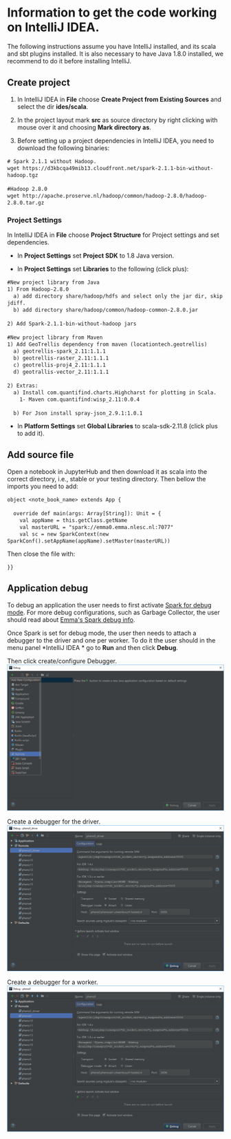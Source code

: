 # Information to get the code working on IntelliJ IDEA.

The following instructions assume you have IntelliJ installed, and its scala and sbt plugins installed. It is also necessary to have Java 1.8.0 installed, we recommend to do it before installing IntelliJ.

## Create project
1) In IntelliJ IDEA in **File** choose **Create Project from Existing Sources** and select the dir **ides/scala**. 

2) In the project layout mark **src** as source directory by right clicking with mouse over it and choosing **Mark directory as**.

3) Before setting up a project dependencies in IntelliJ IDEA, you need to download the following binaries:
```
# Spark 2.1.1 without Hadoop.
wget https://d3kbcqa49mib13.cloudfront.net/spark-2.1.1-bin-without-hadoop.tgz

#Hadoop 2.8.0
wget http://apache.proserve.nl/hadoop/common/hadoop-2.8.0/hadoop-2.8.0.tar.gz
```

### Project Settings

In IntelliJ IDEA in **File** choose **Project Structure** for Project settings and set dependencies. 

* In **Project Settings** set **Project SDK** to 1.8 Java version.

* In **Project Settings** set **Libraries** to the following (click plus):
```
#New project library from Java
1) From Hadoop-2.8.0
  a) add directory share/hadoop/hdfs and select only the jar dir, skip jdiff.
  b) add directory share/hadoop/common/hadoop-common-2.8.0.jar

2) Add Spark-2.1.1-bin-without-hadoop jars

#New project library from Maven
1) Add GeoTrellis dependency from maven (locationtech.geotrellis)
  a) geotrellis-spark_2.11:1.1.1
  b) geotrellis-raster_2.11:1.1.1
  c) geotrellis-proj4_2.11:1.1.1
  d) geotrallis-vector_2.11:1.1.1
  
2) Extras:
  a) Install com.quantifind.charts.Highcharst for plotting in Scala.
    1- Maven com.quantifind:wisp_2.11:0.0.4
  
  b) For Json install spray-json_2.9.1:1.0.1
```

* In **Platform Settings** set **Global Libraries** to scala-sdk-2.11.8 (click plus to add it).

## Add source file

Open a notebook in JupyterHub and then download it as scala into the correct directory, i.e., stable or your testing directory. Then bellow the imports you need to add:
```
object <note_book_name> extends App {
  
  override def main(args: Array[String]): Unit = {
    val appName = this.getClass.getName
    val masterURL = "spark://emma0.emma.nlesc.nl:7077"
    val sc = new SparkContext(new SparkConf().setAppName(appName).setMaster(masterURL))
```

Then close the file with:
```
}}
```

## Application debug
To debug an application the user needs to first activate [Spark for debug mode](https://github.com/nlesc-sherlock/emma/blob/remote_debugging/spark.md#remote-debugging). For more debug configurations, such as Garbage Collector, the user should read about [Emma's Spark debug info](https://github.com/nlesc-sherlock/emma/blob/remote_debugging/spark.md#debug-mode). 

Once Spark is set for debug mode, the user then needs to attach a debugger to the driver and one per worker. To do it the user should in the menu panel *IntelliJ IDEA * go to **Run** and then click **Debug**.

Then click create/configure Debugger.
![alt text](https://github.com/phenology/infrastructure/blob/remote_debugging/applications/ides/scala/images/create_remote_debugger.png "Create remote debugger")

Create a debugger for the driver.
![alt text](https://github.com/phenology/infrastructure/blob/remote_debugging/applications/ides/scala/images/debug_driver.png "Create driver's debugger")

Create a debugger for a worker.
![alt text](https://github.com/phenology/infrastructure/blob/remote_debugging/applications/ides/scala/images/debug_worker.png "Create worker's debugger")
